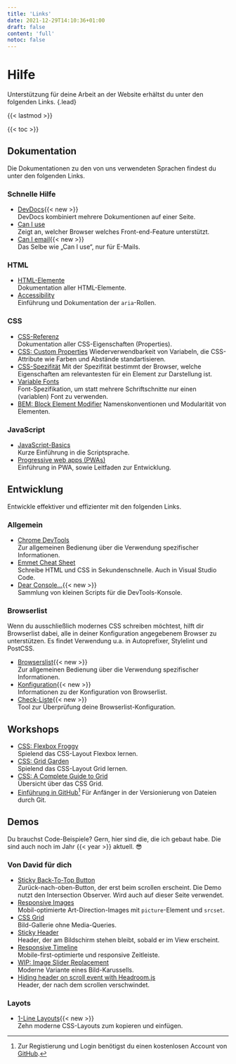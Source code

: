 ```yaml
---
title: 'Links'
date: 2021-12-29T14:10:36+01:00
draft: false
content: 'full'
notoc: false
---
```


# Hilfe

Unterstützung für deine Arbeit an der Website erhältst du unter den folgenden Links.
{.lead}

{{< lastmod >}}

{{< toc >}}

<section class="reflist">

## Dokumentation

Die Dokumentationen zu den von uns verwendeten Sprachen findest du unter den folgenden Links.

### Schnelle Hilfe

- [DevDocs](https://devdocs.io/){{< new >}}\
  DevDocs kombiniert mehrere Dokumentionen auf einer Seite.
- [Can I use](https://caniuse.com/)\
  Zeigt an, welcher Browser welches Front-end-Feature unterstützt.
- [Can I email](https://www.caniemail.com/){{< new >}}\
  Das Selbe wie „Can I use“, nur für E-Mails.

### HTML

- [HTML-Elemente](https://developer.mozilla.org/en-US/docs/Web/HTML/Element)\
  Dokumentation aller HTML-Elemente.
- [Accessibility](https://developer.mozilla.org/en-US/docs/Web/Accessibility)\
  Einführung und Dokumentation der `aria`-Rollen.

### CSS

- [CSS-Referenz](https://developer.mozilla.org/en-US/docs/Web/CSS/Reference)\
  Dokumentation aller CSS-Eigenschaften (Properties).
- [CSS: Custom Properties](https://developer.mozilla.org/en-US/docs/Web/CSS/Using_CSS_custom_properties)
  Wiederverwendbarkeit von Variabeln, die CSS-Attribute wie Farben und Abstände standartisieren.
- [CSS-Spezifität](https://developer.mozilla.org/en-US/docs/Web/CSS/Specificity)
  Mit der Spezifität bestimmt der Browser, welche Eigenschaften am relevantesten für ein Element zur Darstellung ist.
- [Variable Fonts](https://developer.mozilla.org/en-US/docs/Web/CSS/CSS_Fonts/Variable_Fonts_Guide)\
  Font-Spezifikation, um statt mehrere Schriftschnitte nur einen (variablen) Font zu verwenden.
- [BEM: Block Element Modifier](http://getbem.com/naming/)
  Namenskonventionen und Modularität von Elementen.

### JavaScript

- [JavaScript-Basics](https://developer.mozilla.org/en-US/docs/Learn/Getting_started_with_the_web/JavaScript_basics)\
  Kurze Einführung in die Scriptsprache.
- [Progressive web apps (PWAs)](https://developer.mozilla.org/en-US/docs/Web/Progressive_web_apps)\
  Einführung in PWA, sowie Leitfaden zur Entwicklung.

## Entwicklung

Entwickle effektiver und effizienter mit den folgenden Links.

### Allgemein

- [Chrome DevTools](https://developer.chrome.com/docs/devtools/overview/)\
  Zur allgemeinen Bedienung über die Verwendung spezifischer Informationen.
- [Emmet Cheat Sheet](https://docs.emmet.io/cheat-sheet/)\
  Schreibe HTML und CSS in Sekundenschnelle. Auch in Visual Studio Code.
- [Dear Console…](https://codepo8.github.io/dearconsole/){{< new >}}\
  Sammlung von kleinen Scripts für die DevTools-Konsole.

### Browserlist

Wenn du ausschließlich modernes CSS schreiben möchtest, hilft dir Browserlist dabei, alle in deiner Konfiguration angegebenem Browser zu unterstützen. Es findet Verwendung u.a. in Autoprefixer, Stylelint und PostCSS.

- [Browserslist](https://github.com/browserslist/browserslist#browserslist-){{< new >}}\
  Zur allgemeinen Bedienung über die Verwendung spezifischer Informationen.
- [Konfiguration](https://browsersl.ist/){{< new >}}\
  Informationen zu der Konfiguration von Browserlist.
- [Check-Liste](https://browserslist.dev/){{< new >}}\
  Tool zur Überprüfung deine Browserlist-Konfiguration.

## Workshops

- [CSS: Flexbox Froggy](https://flexboxfroggy.com/#de)\
  Spielend das CSS-Layout Flexbox lernen.
- [CSS: Grid Garden](https://cssgridgarden.com/#de)\
  Spielend das CSS-Layout Grid lernen.
- [CSS: A Complete Guide to Grid](https://css-tricks.com/snippets/css/complete-guide-grid/)\
  Übersicht über das CSS Grid.
- [Einführung in GitHub](https://lab.github.com/githubtraining/introduction-to-github)[^1]
  Für Anfänger in der Versionierung von Dateien durch Git.

## Demos

Du brauchst Code-Beispiele? Gern, hier sind die, die ich gebaut habe. Die sind auch noch im Jahr {{< year >}} aktuell. 😎

### Von David für dich

- [Sticky Back-To-Top Button](https://codepen.io/macx/pen/eYeNMpJ)\
  Zurück-nach-oben-Button, der erst beim scrollen erscheint. Die Demo nutzt den Intersection Observer. Wird auch auf dieser Seite verwendet.
- [Responsive Images](https://codepen.io/macx/pen/NWNrRQg)\
  Mobil-optimierte Art-Direction-Images mit `picture`-Element und `srcset`.
- [CSS Grid](https://codepen.io/macx/pen/NWNrRQg)\
  Bild-Gallerie ohne Media-Queries.
- [Sticky Header](https://codepen.io/macx/pen/eoxLde)\
  Header, der am Bildschirm stehen bleibt, sobald er im View erscheint.
- [Responsive Timeline](https://codepen.io/macx/pen/aPRYeP)\
  Mobile-first-optimierte und responsive Zeitleiste.
- [WIP: Image Slider Replacement](https://codepen.io/macx/pen/QWKoPOB)\
  Moderne Variante eines Bild-Karussells.
- [Hiding header on scroll event with Headroom.js](https://codepen.io/macx/pen/mdmWEgx)\
  Header, der nach dem scrollen verschwindet.

### Layots

- [1-Line Layouts](https://1linelayouts.glitch.me/){{< new >}}\
  Zehn moderne CSS-Layouts zum kopieren und einfügen.

</section>

[^1]: Zur Registierung und Login benötigst du einen kostenlosen Account von [GitHub](https://github.com/).
